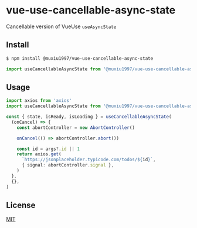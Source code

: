 # vue-use-cancellable-async-state
Cancellable version of VueUse `useAsyncState`

## Install
```bash
$ npm install @muxiu1997/vue-use-cancellable-async-state
```

```js
import useCancellableAsyncState from '@muxiu1997/vue-use-cancellable-async-state'
```

## Usage
```typescript
import axios from 'axios'
import useCancellableAsyncState from '@muxiu1997/vue-use-cancellable-async-state'

const { state, isReady, isLoading } = useCancellableAsyncState(
  (onCancel) => {
    const abortController = new AbortController()

    onCancel(() => abortController.abort())

    const id = args?.id || 1
    return axios.get(
      `https://jsonplaceholder.typicode.com/todos/${id}`,
      { signal: abortController.signal },
    )
  },
  {},
)
```

## License
[MIT](./LICENSE)
